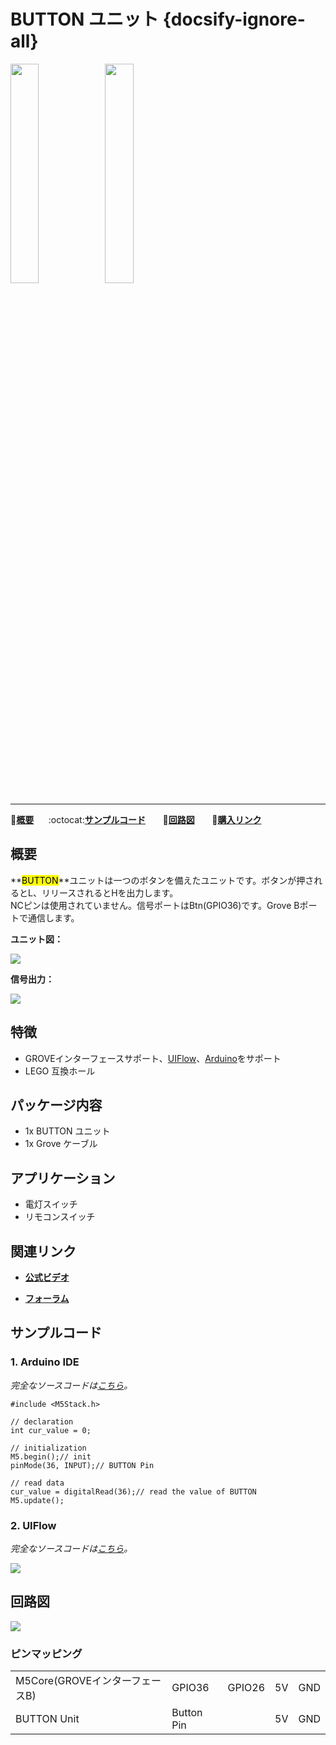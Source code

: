 # BUTTON ユニット {docsify-ignore-all}

<img src="assets/img/product_pics/unit/M5GO_Unit_button.png" width="30%" height="30%"><img src="assets/img/product_pics/unit/unit_button_grove_b.png" width="30%" height="30%">

***

:memo:**[概要](#概要)**&nbsp;&nbsp;&nbsp;&nbsp;&nbsp;&nbsp;:octocat:**[サンプルコード](#サンプルコード)**&nbsp;&nbsp;&nbsp;&nbsp;&nbsp;&nbsp; :electric_plug:**[回路図](#回路図)** &nbsp;&nbsp;&nbsp;&nbsp;&nbsp;&nbsp;🛒**[購入リンク](https://www.aliexpress.com/item/M5Stack-New-HMI-Unit-Kit-Including-4-Sensor-Joystick-Dual-Button-Button-CardKB-Mini-Keyboard-IoT/33001105045.html)**

## 概要

**<mark>BUTTON</mark>**ユニットは一つのボタンを備えたユニットです。ボタンが押されるとL、リリースされるとHを出力します。  
NCピンは使用されていません。信号ポートはBtn(GPIO36)です。Grove Bポートで通信します。

**ユニット図：**

<img src="assets/img/product_pics/unit/button/unit_button_02.png">

**信号出力：**

<img src="assets/img/product_pics/unit/button/unit_button_03.png">

## 特徴

- GROVEインターフェースサポート、[UIFlow](http://flow.m5stack.com)、[Arduino](http://www.arduino.cc)をサポート
- LEGO 互換ホール

## パッケージ内容

- 1x BUTTON ユニット
- 1x Grove ケーブル

## アプリケーション

- 電灯スイッチ
- リモコンスイッチ

## 関連リンク

- **[公式ビデオ](https://www.youtube.com/channel/UCozgFVglWYQXbvTmGyS739w)**

- **[フォーラム](http://forum.m5stack.com/)**

## サンプルコード

### 1. Arduino IDE

*完全なソースコードは[こちら](https://github.com/m5stack/M5-ProductExampleCodes/tree/master/Unit/BUTTON/Arduino)。*

```arduino
#include <M5Stack.h>

// declaration
int cur_value = 0;

// initialization
M5.begin();// init
pinMode(36, INPUT);// BUTTON Pin

// read data
cur_value = digitalRead(36);// read the value of BUTTON
M5.update();
```

### 2. UIFlow

*完全なソースコードは[こちら](https://github.com/m5stack/M5-ProductExampleCodes/tree/master/Unit/BUTTON/UIFlow)。*

<img src="assets/img/product_pics/unit/unit_example/BUTTON/example_unit_button_03.png">

## 回路図

<img src="assets/img/product_pics/unit/button_sch.JPG">

### ピンマッピング

<table>
 <tr><td>M5Core(GROVEインターフェースB)</td><td>GPIO36</td><td>GPIO26</td><td>5V</td><td>GND</td></tr>
 <tr><td>BUTTON Unit</td><td>Button Pin</td><td> </td><td>5V</td><td>GND</td></tr>
</table>
